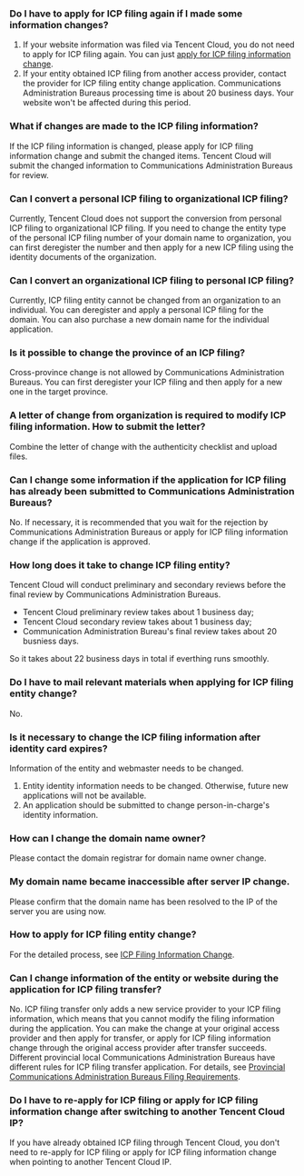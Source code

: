 ### Do I have to apply for ICP filing again if I made some information changes?

1. If your website information was filed via Tencent Cloud, you do not need to apply for ICP filing again. You can just [apply for ICP filing information change](https://cloud.tencent.com/document/product/243/9714).
2. If your entity obtained ICP filing from another access provider, contact the provider for ICP filing entity change application. Communications Administration Bureaus processing time is about 20 business days. Your website won't be affected during this period.

### What if changes are made to the ICP filing information?

If the ICP filing information is changed, please apply for ICP filing information change and submit the changed items. Tencent Cloud will submit the changed information to Communications Administration Bureaus for review. 

### Can I convert a personal ICP filing to organizational ICP filing?

Currently, Tencent Cloud does not support the conversion from personal ICP filing to organizational ICP filing. If you need to change the entity type of the personal ICP filing number of your domain name to organization, you can first deregister the number and then apply for a new ICP filing using the identity documents of the organization. 

### Can I convert an organizational ICP filing to personal ICP filing?

Currently, ICP filing entity cannot be changed from an organization to an individual. You can deregister and apply a personal ICP filing for the domain. You can also purchase a new domain name for the individual application.

### Is it possible to change the province of an ICP filing?

Cross-province change is not allowed by Communications Administration Bureaus. You can first deregister your ICP filing and then apply for a new one in the target province.

### A letter of change from organization is required to modify ICP filing information. How to submit the letter?

Combine the letter of change with the authenticity checklist and upload files.

### Can I change some information if the application for ICP filing has already been submitted to Communications Administration Bureaus?

No. If necessary, it is recommended that you wait for the rejection by Communications Administration Bureaus or apply for ICP filing information change if the application is approved. 

### How long does it take to change ICP filing entity?

Tencent Cloud will conduct preliminary and secondary reviews before the final review by Communications Administration Bureaus.
- Tencent Cloud preliminary review takes about 1 business day;
- Tencent Cloud secondary review takes about 1 business day;
- Communication Administration Bureau's final review takes about 20 busniess days.

So it takes about 22 business days in total if everthing runs smoothly.

### Do I have to mail relevant materials when applying for ICP filing entity change?

No.

### Is it necessary to change the ICP filing information after identity card expires?

Information of the entity and webmaster needs to be changed. 
1. Entity identity information needs to be changed.  Otherwise, future new applications will not be available.
2. An application should be submitted to change person-in-charge's identity information.

### How can I change the domain name owner?

Please contact the domain registrar for domain name owner change. 

### My domain name became inaccessible after server IP change.

Please confirm that the domain name has been resolved to the IP of the server you are using now. 

### How to apply for ICP filing entity change?

For the detailed process, see [ICP Filing Information Change](https://cloud.tencent.com/document/product/243/19144).

### Can I change information of the entity or website during the application for ICP filing transfer?

No. ICP filing transfer only adds a new service provider to your ICP filing information, which means that you cannot modify the filing information during the application.
You can make the change at your original access provider and then apply for transfer, or apply for ICP filing information change through the original access provider after transfer succeeds.
Different provincial local Communications Administration Bureaus have different rules for ICP filing transfer application. For details, see [Provincial Communications Administration Bureaus Filing Requirements](https://cloud.tencent.com/document/product/243/3474). 

### Do I have to re-apply for ICP filing or apply for ICP filing information change after switching to another Tencent Cloud IP?

If you have already obtained ICP filing through Tencent Cloud, you don't need to re-apply for ICP filing or apply for ICP filing information change when pointing to another Tencent Cloud IP.


